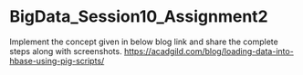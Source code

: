 # BigData_Session10_Assignment2

Implement the concept given in below blog link and share the complete steps along with
screenshots.
https://acadgild.com/blog/loading-data-into-hbase-using-pig-scripts/